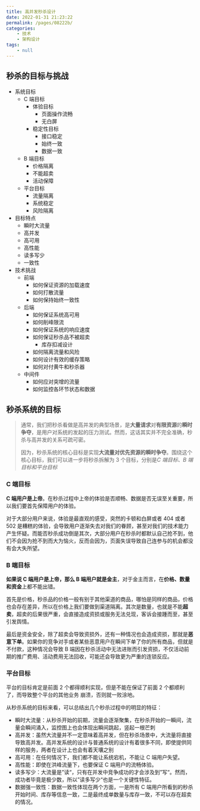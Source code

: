 ```yaml
---
title: 高并发秒杀设计
date: 2022-01-31 21:23:22
permalink: /pages/08222b/
categories:
    - 技术
    - 架构设计
tags:
    - null
---
```


## 秒杀的目标与挑战

-   系统目标
    -   C 端目标
        -   体验目标
            -   页面操作流畅
            -   无白屏
        -   稳定性目标
            -   接口稳定
            -   始终一致
            -   数据一致
    -   B 端目标
        -   价格隔离
        -   不能超卖
        -   活动保障
    -   平台目标
        -   流量隔离
        -   系统稳定
        -   风险隔离
-   目标特点
    -   瞬时大流量
    -   高并发
    -   高可用
    -   高性能
    -   读多写少
    -   一致性
-   技术挑战
    -   前端
        -   如何保证资源的加载速度
        -   如何打散流量
        -   如何保持始终一致性
    -   后端
        -   如何保证系统高可用
        -   如何削峰限流
        -   如何保证系统的响应速度
        -   如何保证秒杀品不被超卖
            -   库存扣减设计
        -   如何隔离流量和风险
        -   如何设计有效的缓存策略
        -   如何对付黄牛和秒杀器
    -   中间件
        -   如何应对突增的流量
        -   如何监控各环节状态和数据

## 秒杀系统的目标

> 通常，我们把秒杀看做是高并发的典型场景，是**大量请求**对**有限资源**的**瞬时争夺**，是用户对系统的发起的压力测试。然而，这话其实并不完全准确，秒杀与高并发的关系可疏可密。
>
> 因为，秒杀系统的核心目标是实现**大流量对优先资源的瞬时争夺**。围绕这个核心目标，我们可以进一步将秒杀拆解为 3 个目标，分别是*C 端目标、B 端目标和平台目标*

### C 端目标

**C 端用户是上帝**。在秒杀过程中上帝的体验是否顺畅、数据是否无误至关重要，所以我们要首先保障用户的体验。

对于大部分用户来说，体验是最直观的感受，突然的卡顿和白屏或者 404 或者 502 是糟糕的体验，会导致用户逐渐失去对我们的眷顾，甚至对我们的技术能力产生怀疑。而能否秒杀成功倒是其次，大部分用户在秒杀时都默认自己抢不到，他们不会因为抢不到而大为恼火，反而会因为，页面失误导致自己连参与的机会都没有会大失所望。

### B 端目标

**如果说 C 端用户是上帝，那么 B 端用户就是金主**，对于金主而言，在**价格、数量和资金**上都不能出错。

首先是价格，秒杀品的价格一般有别于其他渠道的商品，哪怕是同样的商品，价格也会存在差异，所以在价格上我们要做到渠道隔离。其次是数量，也就是不能**超卖**，超卖的后果很严重，会直接造成资损或服务无法兑现，客诉会接踵而至，甚至引发舆情。

最后是资金安全，除了超卖会导致资损外，还有一种情况也会造成资损，那就是**恶意下单**。如果你的竞争对手或者某些恶意用户在瞬间下单了你的所有商品，但就是不付款，这种情况会导致 B 端因在秒杀活动中无法进账而引发资损，不仅活动前期的推广费用、活动费用无法回收，可能还会导致更为严重的连锁反应。

### 平台目标

平台的目标肯定是前面 2 个都得顺利实现，但是不能在保证了前面 2 个都顺利了，而导致整个平台的其他业务 崩溃，否则就一败涂地。

从秒杀系统的目标来看，可以总结出几个秒杀过程中的明显的特征：

-   瞬时大流量：从秒杀开始的前期，流量会逐渐聚集，在秒杀开始的一瞬间，流量会瞬间涌入，监控图上也会体现出瞬间跳起，竖起一根芒刺
-   高并发：虽然大流量并不一定意味着高并发，但在秒杀场景中，大流量将直接导致高并发。高并发系统的设计与普通系统的设计有着很多不同，即使提供同样的服务，两者在设计上也会有着天壤之别
-   高可用：在任何情况下，我们都不能让系统宕机，不能让 C 端用户失望。
-   高性能：即使在洪峰流量下，也要保证 C 端用户的流畅体验。
-   读多写少：大流量是”读“，只有在并发中竞争成功的才会涉及到”写“。然而，成功者毕竟是极少数，所以”读多写少“也是一个关键性特征。
-   数据强一致性：数据一致性体现在两个方面，一是所有 C 端用户所看到的秒杀开始时间、库存等信息一致，二是最终成单数量与库存一致，不可以存在超卖的情况。

